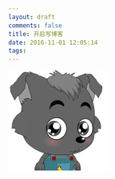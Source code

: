 ```yaml
---
layout: draft
comments: false
title: 开启写博客
date: 2016-11-01 12:05:14
tags:
---
```

![header](开启写博客/header.png)
<!--more-->
